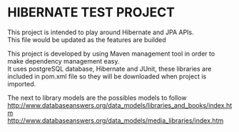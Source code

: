 # HIBERNATE TEST PROJECT

This project is intended to play around Hibernate and JPA APIs.  
This file would be updated as the features are builded  

This project is developed by using Maven management tool in order to make dependency management easy.  
It uses postgreSQL database, Hibernate and JUnit, these libraries are included in pom.xml file so they will be downloaded when project is imported.  

The next to library models are the possibles models to follow  
http://www.databaseanswers.org/data_models/libraries_and_books/index.htm  
http://www.databaseanswers.org/data_models/media_libraries/index.htm


